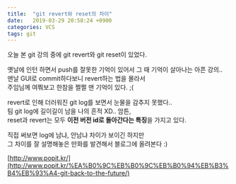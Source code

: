 ```yaml
---
title:  "git revert와 reset의 차이"
date:   2019-03-29 20:58:24 +0900
categories: VCS
tags: git
---
```


오늘 본 git 강의 중에 git revert와 git reset이 있었다.  

옛날에 인턴 하면서 push를 잘못한 기억이 있어서 그 때 기억이 살아나는 아픈 강의..  
맨날 GUI로 commit하다보니 revert하는 법을 몰라서  
주임님께 여쭤보고 한참을 쩔쩔 맨 기억이 있다. ;(  
  
revert로 인해 더러워진 git log를 보면서 눈물을 감추지 못했다..  
팀 git log에 길이길이 남을 나의 흔적 XD.. 암튼,  
reset과 revert는 모두 **이전 버전 id로 돌아간다는 특징**을 가지고 있다.  

직접 써보면 log에 남냐, 안남냐 차이가 보이긴 하지만  
그 차이를 잘 설명해놓은 만화를 발견해서 블로그에 올려본다 :)  

[http://www.popit.kr/](http://www.popit.kr/%EA%B0%9C%EB%B0%9C%EB%B0%94%EB%B3%B4%EB%93%A4-git-back-to-the-future/)